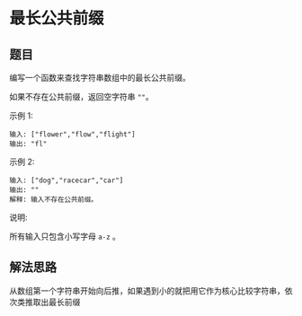 # 最长公共前缀
## 题目
编写一个函数来查找字符串数组中的最长公共前缀。

如果不存在公共前缀，返回空字符串 `""`。

示例 1:
~~~
输入: ["flower","flow","flight"]
输出: "fl"
~~~
示例 2:
~~~
输入: ["dog","racecar","car"]
输出: ""
解释: 输入不存在公共前缀。
~~~
说明:

所有输入只包含小写字母 `a-z` 。

## 解法思路
从数组第一个字符串开始向后推，如果遇到小的就把用它作为核心比较字符串，依次类推取出最长前缀